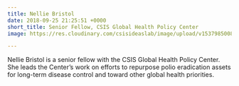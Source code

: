 ```yaml
---
title: Nellie Bristol
date: 2018-09-25 21:25:51 +0000
short_title: Senior Fellow, CSIS Global Health Policy Center
image: https://res.cloudinary.com/csisideaslab/image/upload/v1537985008/health-commission/Bristol_Nellie.jpg

---
```

Nellie Bristol is a senior fellow with the CSIS Global Health Policy Center. She leads the Center’s work on efforts to repurpose polio eradication assets for long-term disease control and toward other global health priorities.